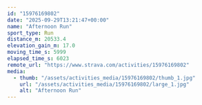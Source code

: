```yaml
---
id: "15976169802"
date: "2025-09-29T13:21:47+00:00"
name: "Afternoon Run"
sport_type: Run
distance_m: 20533.4
elevation_gain_m: 17.0
moving_time_s: 5999
elapsed_time_s: 6023
remote_url: "https://www.strava.com/activities/15976169802"
media:
  - thumb: "/assets/activities_media/15976169802/thumb_1.jpg"
    url: "/assets/activities_media/15976169802/large_1.jpg"
    alt: "Afternoon Run"
---
```

